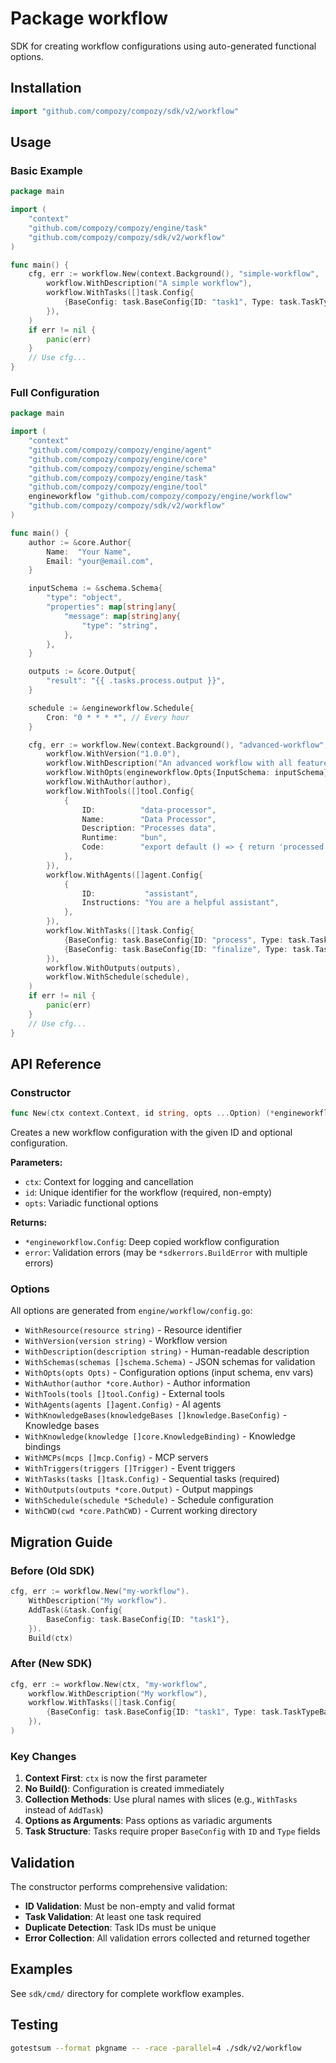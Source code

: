 # Package workflow

SDK for creating workflow configurations using auto-generated functional options.

## Installation

```go
import "github.com/compozy/compozy/sdk/v2/workflow"
```

## Usage

### Basic Example

```go
package main

import (
    "context"
    "github.com/compozy/compozy/engine/task"
    "github.com/compozy/compozy/sdk/v2/workflow"
)

func main() {
    cfg, err := workflow.New(context.Background(), "simple-workflow",
        workflow.WithDescription("A simple workflow"),
        workflow.WithTasks([]task.Config{
            {BaseConfig: task.BaseConfig{ID: "task1", Type: task.TaskTypeBasic}},
        }),
    )
    if err != nil {
        panic(err)
    }
    // Use cfg...
}
```

### Full Configuration

```go
package main

import (
    "context"
    "github.com/compozy/compozy/engine/agent"
    "github.com/compozy/compozy/engine/core"
    "github.com/compozy/compozy/engine/schema"
    "github.com/compozy/compozy/engine/task"
    "github.com/compozy/compozy/engine/tool"
    engineworkflow "github.com/compozy/compozy/engine/workflow"
    "github.com/compozy/compozy/sdk/v2/workflow"
)

func main() {
    author := &core.Author{
        Name:  "Your Name",
        Email: "your@email.com",
    }

    inputSchema := &schema.Schema{
        "type": "object",
        "properties": map[string]any{
            "message": map[string]any{
                "type": "string",
            },
        },
    }

    outputs := &core.Output{
        "result": "{{ .tasks.process.output }}",
    }

    schedule := &engineworkflow.Schedule{
        Cron: "0 * * * *", // Every hour
    }

    cfg, err := workflow.New(context.Background(), "advanced-workflow",
        workflow.WithVersion("1.0.0"),
        workflow.WithDescription("An advanced workflow with all features"),
        workflow.WithOpts(engineworkflow.Opts{InputSchema: inputSchema}),
        workflow.WithAuthor(author),
        workflow.WithTools([]tool.Config{
            {
                ID:          "data-processor",
                Name:        "Data Processor",
                Description: "Processes data",
                Runtime:     "bun",
                Code:        "export default () => { return 'processed'; }",
            },
        }),
        workflow.WithAgents([]agent.Config{
            {
                ID:           "assistant",
                Instructions: "You are a helpful assistant",
            },
        }),
        workflow.WithTasks([]task.Config{
            {BaseConfig: task.BaseConfig{ID: "process", Type: task.TaskTypeBasic}},
            {BaseConfig: task.BaseConfig{ID: "finalize", Type: task.TaskTypeBasic}},
        }),
        workflow.WithOutputs(outputs),
        workflow.WithSchedule(schedule),
    )
    if err != nil {
        panic(err)
    }
    // Use cfg...
}
```

## API Reference

### Constructor

```go
func New(ctx context.Context, id string, opts ...Option) (*engineworkflow.Config, error)
```

Creates a new workflow configuration with the given ID and optional configuration.

**Parameters:**

- `ctx`: Context for logging and cancellation
- `id`: Unique identifier for the workflow (required, non-empty)
- `opts`: Variadic functional options

**Returns:**

- `*engineworkflow.Config`: Deep copied workflow configuration
- `error`: Validation errors (may be `*sdkerrors.BuildError` with multiple errors)

### Options

All options are generated from `engine/workflow/config.go`:

- `WithResource(resource string)` - Resource identifier
- `WithVersion(version string)` - Workflow version
- `WithDescription(description string)` - Human-readable description
- `WithSchemas(schemas []schema.Schema)` - JSON schemas for validation
- `WithOpts(opts Opts)` - Configuration options (input schema, env vars)
- `WithAuthor(author *core.Author)` - Author information
- `WithTools(tools []tool.Config)` - External tools
- `WithAgents(agents []agent.Config)` - AI agents
- `WithKnowledgeBases(knowledgeBases []knowledge.BaseConfig)` - Knowledge bases
- `WithKnowledge(knowledge []core.KnowledgeBinding)` - Knowledge bindings
- `WithMCPs(mcps []mcp.Config)` - MCP servers
- `WithTriggers(triggers []Trigger)` - Event triggers
- `WithTasks(tasks []task.Config)` - Sequential tasks (required)
- `WithOutputs(outputs *core.Output)` - Output mappings
- `WithSchedule(schedule *Schedule)` - Schedule configuration
- `WithCWD(cwd *core.PathCWD)` - Current working directory

## Migration Guide

### Before (Old SDK)

```go
cfg, err := workflow.New("my-workflow").
    WithDescription("My workflow").
    AddTask(&task.Config{
        BaseConfig: task.BaseConfig{ID: "task1"},
    }).
    Build(ctx)
```

### After (New SDK)

```go
cfg, err := workflow.New(ctx, "my-workflow",
    workflow.WithDescription("My workflow"),
    workflow.WithTasks([]task.Config{
        {BaseConfig: task.BaseConfig{ID: "task1", Type: task.TaskTypeBasic}},
    }),
)
```

### Key Changes

1. **Context First**: `ctx` is now the first parameter
2. **No Build()**: Configuration is created immediately
3. **Collection Methods**: Use plural names with slices (e.g., `WithTasks` instead of `AddTask`)
4. **Options as Arguments**: Pass options as variadic arguments
5. **Task Structure**: Tasks require proper `BaseConfig` with `ID` and `Type` fields

## Validation

The constructor performs comprehensive validation:

- **ID Validation**: Must be non-empty and valid format
- **Task Validation**: At least one task required
- **Duplicate Detection**: Task IDs must be unique
- **Error Collection**: All validation errors collected and returned together

## Examples

See `sdk/cmd/` directory for complete workflow examples.

## Testing

```bash
gotestsum --format pkgname -- -race -parallel=4 ./sdk/v2/workflow
```
